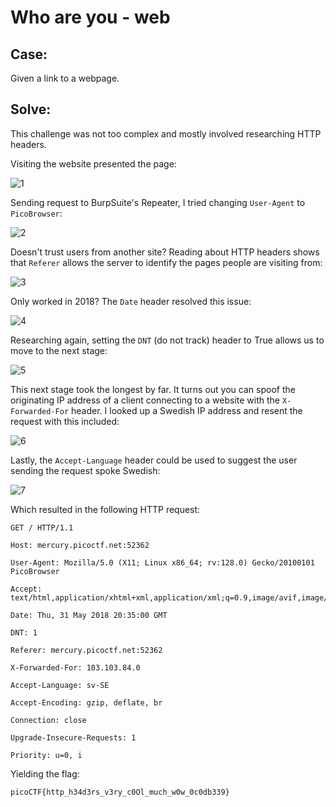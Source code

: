 # Who are you - web 

## Case: 

Given a link to a webpage.

## Solve:

This challenge was not too complex and mostly involved researching HTTP headers.

Visiting the website presented the page:

![1](https://github.com/user-attachments/assets/72a21945-e2b8-4fc1-ae7a-cc8a3bb8fcc8)


Sending request to BurpSuite's Repeater, I tried changing `User-Agent` to `PicoBrowser`:

![2](https://github.com/user-attachments/assets/412dad32-0e5a-4f49-9d58-99e98ac1a362)


Doesn't trust users from another site? Reading about HTTP headers shows that `Referer` allows the server to identify the pages people are visiting from:

![3](https://github.com/user-attachments/assets/30a4b0ed-8e24-457d-85a2-8b2a1bb8a146)

Only worked in 2018? The `Date` header resolved this issue:

![4](https://github.com/user-attachments/assets/edcc089b-bb26-4fd6-af8e-3f9400ab56b8)

Researching again, setting the `DNT` (do not track) header to True allows us to move to the next stage:

![5](https://github.com/user-attachments/assets/095b6237-2231-42b6-add0-ba5fec2553f7)


This next stage took the longest by far. It turns out you can spoof the originating IP address of a client connecting to a website with the `X-Forwarded-For` header. I looked up a Swedish IP address and resent the request with this included:

![6](https://github.com/user-attachments/assets/69c8037c-c694-4dae-96d6-899907e5be6f)


Lastly, the `Accept-Language` header could be used to suggest the user sending the request spoke Swedish:

![7](https://github.com/user-attachments/assets/9ecfa465-edfb-4145-8d8a-28e6a1d77724)


Which resulted in the following HTTP request:

```
GET / HTTP/1.1

Host: mercury.picoctf.net:52362

User-Agent: Mozilla/5.0 (X11; Linux x86_64; rv:128.0) Gecko/20100101 PicoBrowser

Accept: text/html,application/xhtml+xml,application/xml;q=0.9,image/avif,image/webp,image/png,image/svg+xml,*/*;q=0.8

Date: Thu, 31 May 2018 20:35:00 GMT

DNT: 1

Referer: mercury.picoctf.net:52362

X-Forwarded-For: 103.103.84.0

Accept-Language: sv-SE

Accept-Encoding: gzip, deflate, br

Connection: close

Upgrade-Insecure-Requests: 1

Priority: u=0, i
```

Yielding the flag:

`picoCTF{http_h34d3rs_v3ry_c0Ol_much_w0w_0c0db339}`
